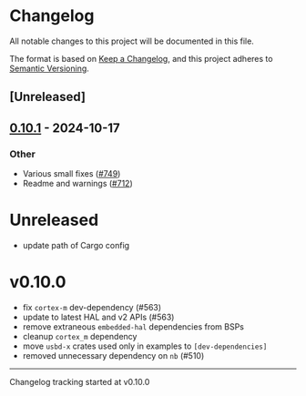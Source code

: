 # Changelog

All notable changes to this project will be documented in this file.

The format is based on [Keep a Changelog](https://keepachangelog.com/en/1.0.0/),
and this project adheres to [Semantic Versioning](https://semver.org/spec/v2.0.0.html).

## [Unreleased]

## [0.10.1](https://github.com/atsamd-rs/atsamd/compare/qt_py_m0-0.10.0...qt_py_m0-0.10.1) - 2024-10-17

### Other

- Various small fixes ([#749](https://github.com/atsamd-rs/atsamd/pull/749))
- Readme and warnings ([#712](https://github.com/atsamd-rs/atsamd/pull/712))
# Unreleased

- update path of Cargo config

# v0.10.0

- fix `cortex-m` dev-dependency (#563)
- update to latest HAL and v2 APIs (#563)
- remove extraneous `embedded-hal` dependencies from BSPs
- cleanup `cortex_m` dependency
- move `usbd-x` crates used only in examples to `[dev-dependencies]`
- removed unnecessary dependency on `nb` (#510)

---

Changelog tracking started at v0.10.0
